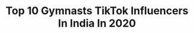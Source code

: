 ---
title: Top 10 Gymnasts TikTok Influencers In India In 2020
description: >-
  Find top gymnasts TikTok influencers in India in 2020. Most popular hashtags: #gymnastics #foryoupage #trending #tiktok.
platform: TikTok
hits: 114
text_top: Identify the most popular TikTok influencers on inBeat.
text_bottom: Our search engine holds 114 TikTok influencers like this in India for you to collaborate.
profiles:
  - username: "shreyas_chaudhari75"
    fullname: >-
      Shreyas Chaudhari
    bio: >-
      20🙇| 13June 💥 Mumbaikar 💥 Gymnast 🤸 Marathi Muser 😁✌️ Anime Lover
    location: "India"
    followers: 180500
    engagement: 1001
    commentsToLikes: 0.046498
    id: ckbqjqj0u4v7c0j23scwr0pbt
    verified: true
    hashtags: "#gymnastics, #gymnast, #foryou, #anime"
  - username: "anjalishukla43"
    fullname: >-
      Anjali Shukla
    bio: >-
      Dancer. Gymnastics. Yoga. It’s my life ❤️❤️❤️🥰
    location: "India"
    followers: 100200
    engagement: 912
    commentsToLikes: 0.048597
    id: ck80nsbffecw70j7804onmpfg
    verified: false
    hashtags: "#trending, #duet, #trandingsong, #memoriesbringback"
  - username: "rajrockcena"
    fullname: >-
      RajRockCena
    bio: >-
      Dancer/artist/actor/fashion/model/bboy/gymnast instagram🆔rrc_fambruh_gymnast
    location: "India"
    followers: 87300
    engagement: 1464
    commentsToLikes: 0.025663
    id: ck8qjkqbndy2b0j78pmvturel
    verified: false
    hashtags: "#foruyou, #foyoupage, #treanding, #rajrockcena"
  - username: "somya_gymnast18"
    fullname: >-
      somyagymnast
    bio: >-
      🙄200k? 👉Gymnast 👉follow insta :-👆🏻@somya_gymnast
    location: "India"
    followers: 111300
    engagement: 1393
    commentsToLikes: 0.021824
    id: ck8opvvls4u690j78n0xklhyz
    verified: false
    hashtags: "#duet, #tiktok, #trending, #hr12"
  - username: "parul_cutearora"
    fullname: >-
      Parul Arora
    bio: >-
      National medalist in Gymnastics Gymnast Insta - parul_cutearora
    location: "India"
    followers: 221300
    engagement: 1261
    commentsToLikes: 0.022841
    id: ckactztgwgl9t0i78jxrka2jf
    verified: false
    hashtags: "#swagstepchallenge, #girlpower, #foryoupage, #flexibility"
  - username: "madhavanmadhavan145"
    fullname: >-
      maddy
    bio: >-
      gymnastic learner,Wushu
    location: "India"
    followers: 7343
    engagement: 1194
    commentsToLikes: 0.012587
    id: ckc7bo2bbldpa0j232ts28yoe
    verified: false
    hashtags: "#220, #200, #na, #lovely"
  - username: "md.rizwan_official"
    fullname: >-
      MD.Rizwan
    bio: >-
      my self Rizwaan gymnastics calisthenics fitness parkour my hobbies.
    location: "India"
    followers: 351500
    engagement: 1450
    commentsToLikes: 0.011713
    id: ck98qtu387kmj0j78zjnd7w1r
    verified: false
    hashtags: "#rizwanparkour, #parkour, #trainding, #foryoupage"
  - username: "ashishvarma9077"
    fullname: >-
      Ashish Varma
    bio: >-
      calisthenic lovers love gymnastics single♥️
    location: "India"
    followers: 45200
    engagement: 1159
    commentsToLikes: 0.007315
    id: ck83wz1gqn6400j785ocdfb3g
    verified: false
    hashtags: "#calishthenic, #workoutworrior, #workut, #calisthenics"
  - username: "chiraggchiru"
    fullname: >-
      🔥Chirag🔥
    bio: >-
      🔥INDIAN GYMNAST 🔥 TRICKING, TUMBLING, BBOYING, PORTRAITING FOLLOW ME INSTA😁✌
    location: "India"
    followers: 31000
    engagement: 1310
    commentsToLikes: 0.011833
    id: ckce7gnfxl3he0j23wl32kx4o
    verified: false
    hashtags: "#bollywoods, #tiktok, #germany, #viral"
  - username: "dreamcha5er"
    fullname: >-
      Ranjaykumarsingh
    bio: >-
      athlete gymnast 🤸♂️ dancer 🕺 Instagram @dreamchaseer
    location: "India"
    followers: 32100
    engagement: 970
    commentsToLikes: 0.007479
    id: ck83yw5y1wa0a0j78bsm96qv4
    verified: false
    hashtags: "#fitness, #challenge, #dance, #champibeats"
---
